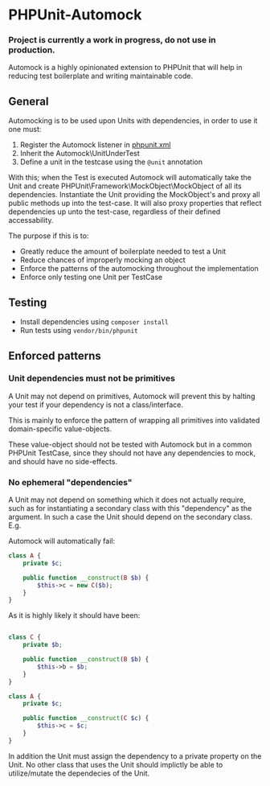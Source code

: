 # PHPUnit-Automock

### Project is currently a work in progress, do not use in production.

Automock is a highly opinionated extension to PHPUnit that will help in
reducing test boilerplate and writing maintainable code.

## General

Automocking is to be used upon Units with dependencies, in order to use it one must:

1. Register the Automock listener in [phpunit.xml](./phpunit.xml)
2. Inherit the Automock\UnitUnderTest
3. Define a unit in the testcase using the `@unit` annotation

With this; when the Test is executed Automock will automatically take the Unit and create
PHPUnit\Framework\MockObject\MockObject of all its dependencies. Instantiate the Unit
providing the MockObject's and proxy all public methods up into the test-case.
It will also proxy properties that reflect dependencies up unto the test-case,
regardless of their defined accessability.

The purpose if this is to:

* Greatly reduce the amount of boilerplate needed to test a Unit
* Reduce chances of improperly mocking an object
* Enforce the patterns of the automocking throughout the implementation
* Enforce only testing one Unit per TestCase

## Testing

* Install dependencies using `composer install`
* Run tests using `vendor/bin/phpunit`

## Enforced patterns

### Unit dependencies must not be primitives

A Unit may not depend on primitives, Automock will prevent this by halting your
test if your dependency is not a class/interface.

This is mainly to enforce the pattern of wrapping all primitives into validated
domain-specific value-objects.

These value-object should not be tested with Automock but in a common PHPUnit
TestCase, since they should not have any dependencies to mock, and should have
no side-effects.

### No ephemeral "dependencies"

A Unit may not depend on something which it does not actually require, such as
for instantiating a secondary class with this "dependency" as the argument. In
such a case the Unit should depend on the secondary class. E.g.

Automock will automatically fail:
```php
class A {
	private $c;

	public function __construct(B $b) {
		$this->c = new C($b);
	}
}
```

As it is highly likely it should have been:

```php

class C {
	private $b;

	public function __construct(B $b) {
		$this->b = $b;
	}
}

class A {
	private $c;

	public function __construct(C $c) {
		$this->c = $c;
	}
}
```

In addition the Unit must assign the dependency to a private property on the Unit.
No other class that uses the Unit should implictly be able to utilize/mutate
the dependecies of the Unit.
